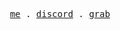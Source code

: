 <p align="center">
  <samp>
    <a href="https://twhlynch.me">me</a> .
    <a href="https://grab-tools.live/discord">discord</a> .
    <a href="https://grab-tools.live/">grab</a>
  </samp>
</p>
